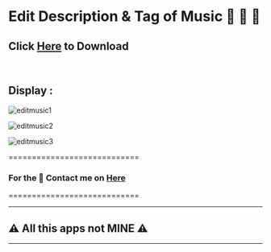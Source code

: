 # Edit Description & Tag of Music 📝 🎵 🔧

## Click [Here](https://github.com/VfvRizky/MyKit-Desktop/blob/main/Music%26Video/Edit%20Tag%20Music/Tag-Scanner.zip) to Download
</br>

## Display :

![editmusic1](https://user-images.githubusercontent.com/73746365/156142993-b85af72d-dfff-48d7-bfcd-2b5c5191cb7e.JPG)

![editmusic2](https://user-images.githubusercontent.com/73746365/156143010-98a63737-7c2e-4539-ac40-c2248f99535b.JPG)

![editmusic3](https://user-images.githubusercontent.com/73746365/156143021-9953e822-85eb-4be9-8c11-672daba2a9bd.JPG)


============================
### For the 🔐 Contact me on [Here](https://vfvrizky.my.id)
============================

--------------------------------
## ⚠️ All this apps not MINE ⚠️
--------------------------------
